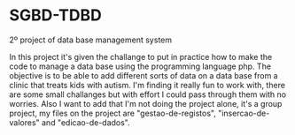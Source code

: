 # SGBD-TDBD
2º project of data base management system 

In this project it's given the challange to put in practice how to make the code to manage a data base using the programming language php.
The objective is to be able to add different sorts of data on a data base from a clinic that treats kids with autism.
I'm finding it really fun to work with, there are some small challanges but with effort I could pass through them with no worries.
Also I want to add that I'm not doing the project alone, it's a group project, my files on the project are "gestao-de-registos", "insercao-de-valores" and "edicao-de-dados".
